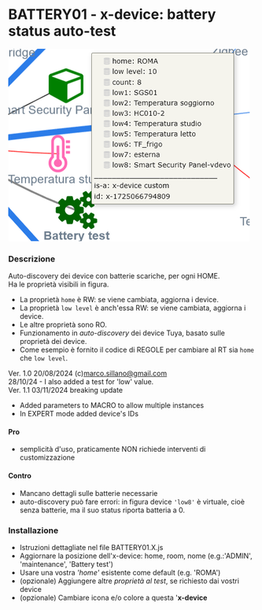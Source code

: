 # BATTERY01 - x-device: battery status auto-test


![](https://github.com/msillano/IoTwebUI/blob/main/pics/battery01.png?raw=true)

### Descrizione
Auto-discovery dei device con batterie scariche, per ogni HOME. <br>
Ha le proprietà visibili in figura.
- La proprietà `home` è RW: se viene cambiata, aggiorna i device.
- La proprietà `low level` è anch'essa RW: se viene cambiata, aggiorna i device.
- Le altre proprietà sono RO.
- Funzionamento in _auto-discovery_ dei device Tuya, basato sulle proprietà dei device.
- Come esempio è fornito il codice di REGOLE per cambiare al RT sia  `home` che `low level`.

Ver. 1.0 20/08/2024  (c)marco.sillano@gmail.com <br>
       28/10/24 - I also added a test for 'low' value.<br>
Ver. 1.1 03/11/2024 breaking update
- Added parameters to MACRO to allow multiple instances
- In EXPERT mode added device's IDs
 
#### Pro
- semplicità d'uso, praticamente NON richiede interventi di customizzazione

#### Contro
- Mancano dettagli sulle batterie necessarie
- auto-discovery può fare errori: in figura device `'low8'`  è virtuale, cioè senza batterie, ma il suo status riporta batteria a 0.

### Installazione
- Istruzioni dettagliate nel file BATTERY01.X.js
- Aggiornare la posizione dell'x-device: home, room, nome (e.g.:'ADMIN', 'maintenance', 'Battery test')
- Usare una vostra _'home'_ esistente come default (e.g. 'ROMA')
- (opzionale) Aggiungere altre _proprietà al test_, se richiesto dai vostri device
- (opzionale) Cambiare icona e/o colore a questa '**x-device**

